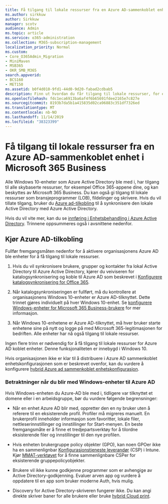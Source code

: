 ```yaml
---
title: Få tilgang til lokale ressurser fra en Azure AD-sammenkoblet enhet i Microsoft 365 Business
ms.author: sirkkuw
author: Sirkkuw
manager: scotv
audience: Admin
ms.topic: article
ms.service: o365-administration
ms.collection: M365-subscription-management
localization_priority: Normal
ms.custom:
- Core_O365Admin_Migration
- MiniMaven
- MSB365
- OKR_SMB_M365
search.appverid:
- BCS160
- MET150
ms.assetid: b0f4d010-9fd1-44d0-9d20-fabad2cdbab5
description: Finn ut hvordan du får tilgang til lokale ressurser, for eksempel bransjeprogrammer, delte filer og skrivere fra en Azure Active Directory som er koblet til Windows 10-enheten.
ms.openlocfilehash: fdc1eca6913ba6af4f6b65691fdee2165e7c827e
ms.sourcegitcommit: 8193b7da5b1a415835d02ca96883c351df7326ed
ms.translationtype: MT
ms.contentlocale: nb-NO
ms.lasthandoff: 11/14/2019
ms.locfileid: "38323399"
---
```

# <a name="access-on-premises-resources-from-an-azure-ad-joined-device-in-microsoft-365-business"></a>Få tilgang til lokale ressurser fra en Azure AD-sammenkoblet enhet i Microsoft 365 Business

Alle Windows 10-enheter som Azure Active Directory ble med i, har tilgang til alle skybaserte ressurser, for eksempel Office 365-appene dine, og kan beskyttes av Microsoft 365 Business. Du kan også gi tilgang til lokale ressurser som bransjeprogrammer (LOB), fildelinger og skrivere. Hvis du vil tillate tilgang, bruker du [Azure ad-tilkobling](https://docs.microsoft.com/azure/active-directory/connect/active-directory-aadconnect) til å synkronisere den lokale Active Directory med Azure Active Directory. 

Hvis du vil vite mer, kan du se [innføring i Enhetsbehandling i Azure Active Directory](https://docs.microsoft.com/azure/active-directory/device-management-introduction).
Trinnene oppsummeres også i avsnittene nedenfor.

## <a name="run-azure-ad-connect"></a>Kjør Azure AD-tilkobling

Fullfør fremgangsmåten nedenfor for å aktivere organisasjonens Azure AD ble enheter for å få tilgang til lokale ressurser.
  
1. Hvis du vil synkronisere brukere, grupper og kontakter fra lokal Active Directory til Azure Active Directory, kjører du veiviseren for katalogsynkronisering og koble til Azure AD som beskrevet i [Konfigurere katalogsynkronisering for Office 365](https://support.office.com/article/1b3b5318-6977-42ed-b5c7-96fa74b08846).
    
2. Når katalogsynkroniseringen er fullført, må du kontrollere at organisasjonens Windows 10-enheter er Azure AD-tilknyttet. Dette trinnet gjøres individuelt på hver Windows 10-enhet. Se [konfigurere Windows-enheter for Microsoft 365 Business-brukere](set-up-windows-devices.md) for mer informasjon. 
    
3. Når Windows 10-enhetene er Azure AD-tilknyttet, må hver bruker starte enhetene sine på nytt og logge på med Microsoft 365-legitimasjonen for bedriften. Alle enheter har nå også tilgang til lokale ressurser.
    
Ingen flere trinn er nødvendig for å få tilgang til lokale ressurser for Azure AD koblet enheter. Denne funksjonaliteten er innebygd i Windows 10. 
  
Hvis organisasjonen ikke er klar til å distribuere i Azure AD sammenkoblet enhetskonfigurasjonen som er beskrevet ovenfor, kan du vurdere å konfigurere [hybrid Azure ad sammenkoblet enhetskonfigurasjon](manage-windows-devices.md).
  
### <a name="considerations-when-you-join-windows-devices-to-azure-ad"></a>Betraktninger når du blir med Windows-enheter til Azure AD

Hvis Windows-enheten du Azure-AD ble med i, tidligere var tilknyttet et domene eller i en arbeidsgruppe, bør du vurdere følgende begrensninger:
  
- Når en enhet Azure AD blir med, oppretter den en ny bruker uten å referere til en eksisterende profil. Profiler må migreres manuelt. En brukerprofil inneholder informasjon som favoritter, lokale filer, nettleserinnstillinger og innstillinger for Start-menyen. En beste fremgangsmåte er å finne et tredjepartsverktøy for å tilordne eksisterende filer og innstillinger til den nye profilen.

- Hvis enheten brukergruppe policy objekter (GPO), kan noen GPOer ikke ha en sammenlignbar [Konfigurasjonstjeneste leverandør](https://docs.microsoft.com/windows/configuration/provisioning-packages/how-it-pros-can-use-configuration-service-providers) (CSP) i Intune. Kjør [MMAT-verktøyet](https://www.microsoft.com/download/details.aspx?id=45520) for å finne sammenlignbare CSPer for eksisterende gruppepolicyobjekter.

- Brukere vil ikke kunne godkjenne programmer som er avhengige av Active Directory-godkjenning. Evaluer arven app og vurdere å oppdatere til en app som bruker moderne Auth, hvis mulig.

- Discovery for Active Directory-skriveren fungerer ikke. Du kan angi direkte skriver baner for alle brukere eller bruke [hybrid Cloud print](https://docs.microsoft.com/windows-server/administration/hybrid-cloud-print/hybrid-cloud-print-deploy).

